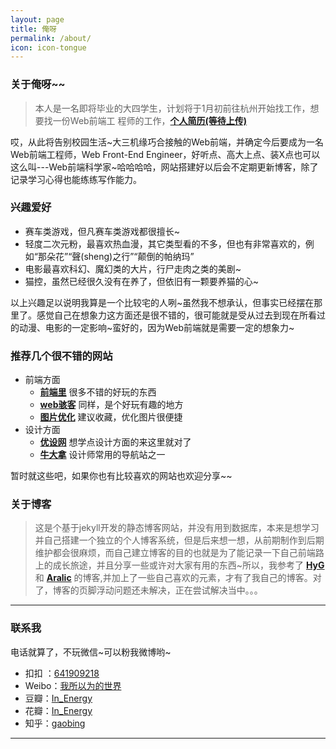 ```yaml
---
layout: page
title: 俺呀
permalink: /about/
icon: icon-tongue
---
```


### 关于俺呀~~

>  本人是一名即将毕业的大四学生，计划将于1月初前往杭州开始找工作，想要找一份Web前端工
>  程师的工作，**[个人简历(等待上传)]()**

哎，从此将告别校园生活~大三机缘巧合接触的Web前端，并确定今后要成为一名Web前端工程师，Web Front-End Engineer，好听点、高大上点、装X点也可以这么叫---Web前端科学家~哈哈哈哈，网站搭建好以后会不定期更新博客，除了记录学习心得也能练练写作能力。


### 兴趣爱好

* 赛车类游戏，但凡赛车类游戏都很擅长~
* 轻度二次元粉，最喜欢热血漫，其它类型看的不多，但也有非常喜欢的，例如“那朵花”“聲(sheng)之行”“颠倒的帕纳玛”
* 电影最喜欢科幻、魔幻类的大片，行尸走肉之类的美剧~
* 猫控，虽然已经很久没有在养了，但依旧有一颗要养猫的心~

以上兴趣足以说明我算是一个比较宅的人咧~虽然我不想承认，但事实已经摆在那里了。感觉自己在想象力这方面还是很不错的，很可能就是受从过去到现在所看过的动漫、电影的一定影响~蛮好的，因为Web前端就是需要一定的想象力~
    

### 推荐几个很不错的网站

- 前端方面
  + **[前端里](http://www.yyyweb.com/)** 很多不错的好玩的东西
  + **[web骇客](http://www.webhek.com/)** 同样，是个好玩有趣的地方
  + **[图片优化](http://optimizilla.com/zh/)** 建议收藏，优化图片很便捷
- 设计方面
  + **[优设网](http://www.uisdc.com/)** 想学点设计方面的来这里就对了
  + **[牛大拿](http://www.niudana.com/)** 设计师常用的导航站之一


暂时就这些吧，如果你也有比较喜欢的网站也欢迎分享~~


### 关于博客

> 这是个基于jekyll开发的静态博客网站，并没有用到数据库，本来是想学习并自己搭建一个独立的个人博客系统，但是后来想一想，从前期制作到后期维护都会很麻烦，而自己建立博客的目的也就是为了能记录一下自己前端路上的成长旅途，并且分享一些或许对大家有用的东西~所以，我参考了 **[HyG](http://gaohaoyang.github.io/)** 和 **[Aralic](http://aralic.github.io/)** 的博客,并加上了一些自己喜欢的元素，才有了我自己的博客。对了，博客的页脚浮动问题还未解决，正在尝试解决当中。。。


---

### 联系我

电话就算了，不玩微信~可以粉我微博哟~
* 扣扣 ：[641909218](http://momeakl.github.io)
* Weibo：[我所以为的世界](http://weibo.com/u/2766023655)
* 豆瓣：[In_Energy]( http://www.douban.com/people/In_Energy/)
* 花瓣：[In_Energy](http://huaban.com/momeakl/)
* 知乎：[gaobing](http://www.zhihu.com/people/gao-bing-89)

---